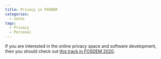 ```yaml
---
title: Privacy in FOSDEM
categories:
  - notes
tags:
  - Privacy
  - Personal
---
```

If you are interested in the online privacy space and software development, then you should check out [this track in FOSDEM 2020](https://fosdem.org/2020/schedule/track/decentralized_internet_and_privacy/).
<!-- more -->

